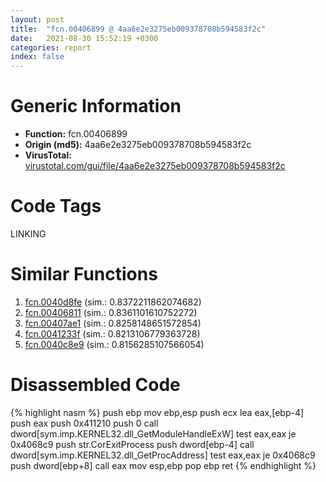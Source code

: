 ```yaml
---
layout: post
title:  "fcn.00406899 @ 4aa6e2e3275eb009378708b594583f2c"
date:   2021-08-30 15:52:19 +0300
categories: report
index: false
---
```


# Generic Information
- **Function:** fcn.00406899
- **Origin (md5):** 4aa6e2e3275eb009378708b594583f2c
- **VirusTotal:** [virustotal.com/gui/file/4aa6e2e3275eb009378708b594583f2c][virustotal_ref]

# Code Tags
<span class="tag" id="LINKING">LINKING</span>


# Similar Functions

1. [fcn.0040d8fe][similar_1_ref] (sim.: 0.8372211862074682)
2. [fcn.00406811][similar_2_ref] (sim.: 0.8361101610752272)
3. [fcn.00407ae1][similar_3_ref] (sim.: 0.8258148651572854)
4. [fcn.0041233f][similar_4_ref] (sim.: 0.8213106779363728)
5. [fcn.0040c8e9][similar_5_ref] (sim.: 0.8156285107566054)


# Disassembled Code

{% highlight nasm %}
push ebp
mov ebp,esp
push ecx
lea eax,[ebp-4]
push eax
push 0x411210
push 0
call dword[sym.imp.KERNEL32.dll_GetModuleHandleExW]
test eax,eax
je 0x4068c9
push str.CorExitProcess
push dword[ebp-4]
call dword[sym.imp.KERNEL32.dll_GetProcAddress]
test eax,eax
je 0x4068c9
push dword[ebp+8]
call eax
mov esp,ebp
pop ebp
ret 
{% endhighlight %}


[similar_1_ref]: /report/fcn.0040d8fe@07c2b7c33c5e57bea41d904b6b553dfe
[similar_2_ref]: /report/fcn.00406811@96a2e39ddab0a9c2476004c9c075324f
[similar_3_ref]: /report/fcn.00407ae1@ad31b5a684d4322296b17fe829c17502
[similar_4_ref]: /report/fcn.0041233f@c92e12efe3e5a87429ec78e4795c7a7c
[similar_5_ref]: /report/fcn.0040c8e9@4172bfaa8f37cba53d6d5dc80478637a
[virustotal_ref]: https://www.virustotal.com/gui/file/4aa6e2e3275eb009378708b594583f2c